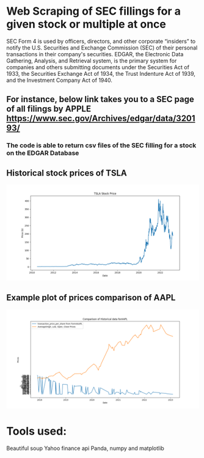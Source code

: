 # Web Scraping of SEC fillings for a given stock or multiple at once

SEC Form 4 is used by officers, directors, and other corporate “insiders” to notify the U.S. Securities and Exchange Commission (SEC) of their personal transactions in their company's securities.
EDGAR, the Electronic Data Gathering, Analysis, and Retrieval system, is the primary system for companies and others submitting documents under the Securities Act of 1933, 
the Securities Exchange Act of 1934, the Trust Indenture Act of 1939, and the Investment Company Act of 1940. 

## For instance, below link takes you to a SEC page of all filings by APPLE https://www.sec.gov/Archives/edgar/data/320193/

### The code is able to return csv files of the SEC filling for a stock on the EDGAR Database


## Historical stock prices of TSLA 
![](https://github.com/davidenoma/web-scrape-SEC-fillings/blob/main/TSLA_historical.png)
## Example plot of prices comparison of AAPL
![](https://github.com/davidenoma/web-scrape-SEC-fillings/blob/main/AAPL_historical.png)


# Tools used:
Beautiful soup
Yahoo finance api
Panda, numpy and matplotlib




